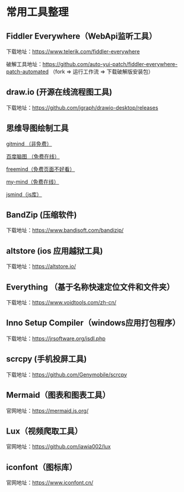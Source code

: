 # 常用工具整理

## Fiddler Everywhere（WebApi监听工具）

下载地址：https://www.telerik.com/fiddler-everywhere

破解工具地址：https://github.com/auto-yui-patch/fiddler-everywhere-patch-automated
（fork => 运行工作流 => 下载破解版安装包）

## draw.io (开源在线流程图工具)

下载地址：https://github.com/jgraph/drawio-desktop/releases

## 思维导图绘制工具

[gitmind （非免费）](https://gitmind.com/)

[百度脑图 （免费在线）](https://naotu.baidu.com/home)

[freemind（免费页面不好看）](https://sourceforge.net/projects/freemind/postdownload)

[my-mind（免费在线）](https://my-mind.github.io/)

[jsmind（js库）](https://hizzgdev.github.io/jsmind/)

## BandZip (压缩软件)

下载地址：https://www.bandisoft.com/bandizip/

## altstore (ios 应用越狱工具)

下载地址：https://altstore.io/

## Everything （基于名称快速定位文件和文件夹）

下载地址：https://www.voidtools.com/zh-cn/

## Inno Setup Compiler（windows应用打包程序）

下载地址：https://jrsoftware.org/isdl.php

## scrcpy (手机投屏工具)

下载地址：https://github.com/Genymobile/scrcpy

## Mermaid（图表和图表工具）

官网地址：https://mermaid.js.org/

## Lux（视频爬取工具）

官网地址：https://github.com/iawia002/lux

## iconfont（图标库）

官网地址：https://www.iconfont.cn/